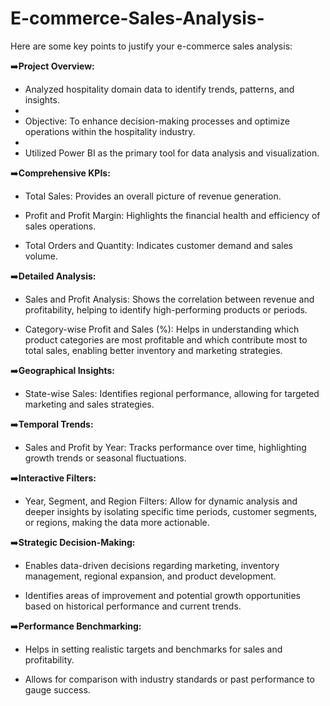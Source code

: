 # E-commerce-Sales-Analysis-

Here are some key points to justify your e-commerce sales analysis:

➡️**Project Overview:**

- Analyzed hospitality domain data to identify trends, patterns, and insights.
- 
- Objective: To enhance decision-making processes and optimize operations within the hospitality industry.
- 
- Utilized Power BI as the primary tool for data analysis and visualization.

➡️**Comprehensive KPIs:**

  - Total Sales: Provides an overall picture of revenue generation.
    
  - Profit and Profit Margin: Highlights the financial health and efficiency of sales operations.
    
  - Total Orders and Quantity: Indicates customer demand and sales volume.

➡️**Detailed Analysis:**

  - Sales and Profit Analysis: Shows the correlation between revenue and profitability, helping to identify high-performing products or periods.
    
  - Category-wise Profit and Sales (%): Helps in understanding which product categories are most profitable and which contribute most to total sales, enabling better inventory and marketing strategies.

➡️**Geographical Insights:**

  - State-wise Sales: Identifies regional performance, allowing for targeted marketing and sales strategies.
  
➡️**Temporal Trends:**

  - Sales and Profit by Year: Tracks performance over time, highlighting growth trends or seasonal fluctuations.

➡️**Interactive Filters:**

  - Year, Segment, and Region Filters: Allow for dynamic analysis and deeper insights by isolating specific time periods, customer segments, or regions, making the data more actionable.

➡️**Strategic Decision-Making:**

  - Enables data-driven decisions regarding marketing, inventory management, regional expansion, and product development.

  - Identifies areas of improvement and potential growth opportunities based on historical performance and current trends.

➡️**Performance Benchmarking:**

  - Helps in setting realistic targets and benchmarks for sales and profitability.

  - Allows for comparison with industry standards or past performance to gauge success.
